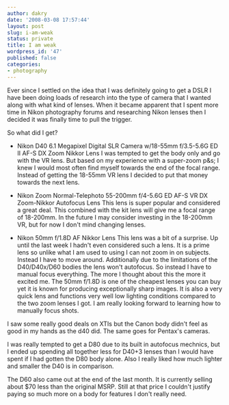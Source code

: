 ```yaml
---
author: dakry
date: '2008-03-08 17:57:44'
layout: post
slug: i-am-weak
status: private
title: I am weak
wordpress_id: '47'
published: false
categories:
- photography
---
```


Ever since I settled on the idea that I was definitely going to get a DSLR I
have been doing loads of research into the type of camera that I wanted along
with what kind of lenses. When it became apparent that I spent more time in
Nikon photography forums and researching Nikon lenses then I decided it was
finally time to pull the trigger.

So what did I get?

  * Nikon D40 6.1 Megapixel Digital SLR Camera w/18-55mm f/3.5-5.6G ED II AF-S DX Zoom Nikkor Lens
I was tempted to get the body only and go with the VR lens. But based on my
experience with a super-zoom p&s; I knew I would most often find myself
towards the end of the focal range. Instead of getting the 18-55mm VR lens I
decided to put that money towards the next lens.

  * Nikon Zoom Normal-Telephoto 55-200mm f/4-5.6G ED AF-S VR DX Zoom-Nikkor Autofocus Lens
This lens is super popular and considered a great deal. This combined with the
kit lens will give me a focal range of 18-200mm. In the future I may consider
investing in the 18-200mm VR, but for now I don't mind changing lenses.

  * Nikon 50mm f/1.8D AF Nikkor Lens
This lens was a bit of a surprise. Up until the last week I hadn't even
considered such a lens. It is a prime lens so unlike what I am used to using I
can not zoom in on subjects. Instead I have to move around. Additionally due
to the limitations of the D40/D40x/D60 bodies the lens won't autofocus. So
instead I have to manual focus everything. The more I thought about this the
more it excited me. The 50mm f/1.8D is one of the cheapest lenses you can buy
yet it is known for producing exceptionally sharp images. It is also a very
quick lens and functions very well low lighting conditions compared to the two
zoom lenses I got. I am really looking forward to learning how to manually
focus shots.

I saw some really good deals on XTIs but the Canon body didn't feel as good in
my hands as the d40 did. The same goes for Pentax's cameras.

I was really tempted to get a D80 due to its built in autofocus mechnics, but
I ended up spending all together less for D40+3 lenses than I would have spent
if I had gotten the D80 body alone. Also I really liked how much lighter and
smaller the D40 is in comparison.

The D60 also came out at the end of the last month. It is currently selling
about $70 less than the original MSRP. Still at that price I couldn't justify
paying so much more on a body for features I don't really need.

